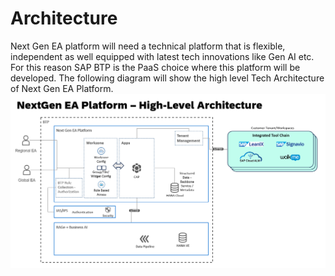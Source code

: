 # Architecture
Next Gen EA platform will need a technical platform that is flexible, independent as well equipped with latest tech innovations like Gen AI etc. For this reason SAP BTP is the PaaS choice where this platform will be developed. 
The following diagram will show the high level Tech Architecture of Next Gen EA Platform.
![HighlevelArchitecture](https://github.com/I304296/nextgenea/blob/main/images/highlevel-architecture.png)
